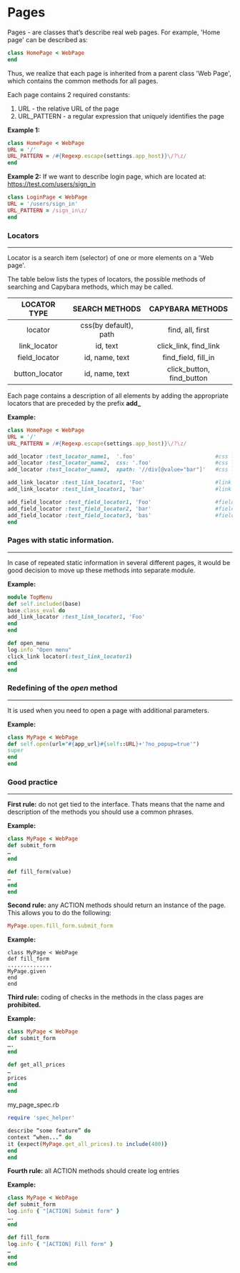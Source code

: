Pages
=====
Pages - are classes that’s describe real web pages. For example,  'Home page' can be described as:

```ruby
class HomePage < WebPage
end
```

Thus, we realize that each page is inherited from a parent class 'Web Page', which contains the common methods for all pages.

Each page contains 2 required constants:

1. URL - the relative URL of the page
2. URL_PATTERN - a regular expression that uniquely identifies the page

**Example 1:**

```ruby
class HomePage < WebPage
URL = '/'
URL_PATTERN = /#{Regexp.escape(settings.app_host)}\/?\z/
end
```

**Example 2:**
If we want to describe login page, which are located at: https://test.com/users/sign_in

```ruby
class LoginPage < WebPage
URL = '/users/sign_in'
URL_PATTERN = /sign_in\z/
end
```

### Locators ###
******

Locator is a search item (selector) of one or more elements on a 'Web page'.

The table below lists the types of locators, the possible methods of searching and Capybara methods, which may be called.


LOCATOR TYPE            | SEARCH METHODS                  | CAPYBARA METHODS
:----------------------:|:-------------------------------:|:----------------------------:
locator                 |css(by default), path            | find, all, first
link_locator            |id, text                         |click_link, find_link
field_locator           |id, name, text                   | find_field, fill_in
button_locator          |id, name, text                   | click_button, find_button

Each page contains a description of all elements by adding the appropriate locators that are preceded by the prefix **add_**

**Example:**
```ruby
class HomePage < WebPage
URL = '/'
URL_PATTERN = /#{Regexp.escape(settings.app_host)}\/?\z/

add_locator :test_locator_name1,  '.foo'                         #css locator, default
add_locator :test_locator_name2,  css: '.foo'                    #css locator
add_locator :test_locator_name3,  xpath: '//div[@value="bar"]'   #css locator

add_link_locator :test_link_locator1, 'Foo'                      #link locator by 'Foo' text
add_link_locator :test_link_locator1, 'bar'                      #link locator by 'bar' id

add_field_locator :test_field_locator1, 'Foo'                    #field locator by 'Foo' text
add_field_locator :test_field_locator2, 'bar'                    #field locator by 'bar' id
add_field_locator :test_field_locator3, 'bas'                    #field locator by 'baz' name
end
```
### Pages with static information. ###
******
In case of repeated static information in several different pages, it would be good decision to move up these methods into separate module.

**Example:**
```ruby
module TopMenu
def self.included(base)
base.class_eval do
add_link_locator :test_link_locator1, 'Foo'
end
end

def open_menu
log.info "Open menu"
click_link locator(:test_link_locator1)
end
end
```
### Redefining of the *open* method ###
******
It is used when you need to open a page with additional parameters.

**Example:**
```ruby
class MyPage < WebPage
def self.open(url="#{app_url}#{self::URL}+'?no_popup=true'")
super
end
end
```

###  Good practice ###
******
**First rule:** do not get tied to the interface. Thats means that the name and description of the methods you should use a common phrases.

**Example:**
```ruby
class MyPage < WebPage
def submit_form
…
end

def fill_form(value)
…
end
end
```
**Second rule:** any ACTION methods should return an instance of the page.
This allows you to do the following:

```ruby
MyPage.open.fill_form.submit_form
```
**Example:**
```
class MyPage < WebPage
def fill_form
..............
MyPage.given
end
end
```

**Third rule:** coding of checks in the methods in the class pages are __prohibited.__

**Example:**
```ruby
class MyPage < WebPage
def submit_form
….
end

def get_all_prices
…
prices
end
end
```
my_page_spec.rb
```ruby
require 'spec_helper'

describe “some feature” do
context “when...” do
it {expect(MyPage.get_all_prices).to include(400)}
end
end
```
**Fourth rule:** all ACTION methods should create log entries

**Example:**
```ruby
class MyPage < WebPage
def submit_form
log.info { "[ACTION] Submit form" }
….
end

def fill_form
log.info { "[ACTION] Fill form" }
…
end
end
```
